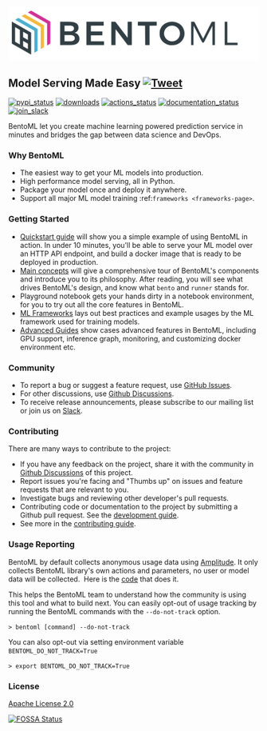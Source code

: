 [<img src="https://raw.githubusercontent.com/bentoml/BentoML/master/docs/source/_static/img/bentoml-readme-header.jpeg" width="600px" margin-left="-5px">](https://github.com/bentoml/BentoML)

## Model Serving Made Easy  [![Tweet](https://img.shields.io/twitter/url/http/shields.io.svg?style=social)](https://twitter.com/intent/tweet?text=BentoML:%20Machine%20Learning%20Model%20Serving%20Made%20Easy%20&url=https://github.com/bentoml/BentoML&via=bentomlai&hashtags=mlops,modelserving,ML,AI,machinelearning,bentoml)

[![pypi_status](https://img.shields.io/pypi/v/bentoml.svg)](https://pypi.org/project/BentoML)
[![downloads](https://pepy.tech/badge/bentoml)](https://pepy.tech/project/bentoml)
[![actions_status](https://github.com/bentoml/bentoml/workflows/BentoML-CI/badge.svg)](https://github.com/bentoml/bentoml/actions)
[![documentation_status](https://readthedocs.org/projects/bentoml/badge/?version=latest)](https://docs.bentoml.org/)
[![join_slack](https://badgen.net/badge/Join/BentoML%20Slack/cyan?icon=slack)](https://join.slack.com/t/bentoml/shared_invite/enQtNjcyMTY3MjE4NTgzLTU3ZDc1MWM5MzQxMWQxMzJiNTc1MTJmMzYzMTYwMjQ0OGEwNDFmZDkzYWQxNzgxYWNhNjAxZjk4MzI4OGY1Yjg)

BentoML let you create machine learning powered prediction service in minutes and bridges the gap between data science and DevOps.

### Why BentoML ###

- The easiest way to get your ML models into production.
- High performance model serving, all in Python.
- Package your model once and deploy it anywhere.
- Support all major ML model training :ref:`frameworks <frameworks-page>`.

### Getting Started ###

- [Quickstart guide](https://docs.bentoml.org/en/latest/quickstart.html) will show you a simple example of using BentoML in action. In under 10 minutes, you'll be able to serve your ML model over an HTTP API endpoint, and build a docker image that is ready to be deployed in production.
- [Main concepts](https://docs.bentoml.org/en/latest/concepts.html) will give a comprehensive tour of BentoML's components and introduce you to its philosophy. After reading, you will see what drives BentoML's design, and know what `bento` and `runner` stands for.
- Playground notebook gets your hands dirty in a notebook environment, for you to try out all the core features in BentoML.
- [ML Frameworks](https://docs.bentoml.org/en/latest/frameworks.html) lays out best practices and example usages by the ML framework used for training models.
- [Advanced Guides](https://docs.bentoml.org/en/latest/guides/index.html) show cases advanced features in BentoML, including GPU support, inference graph, monitoring, and customizing docker environment etc.

### Community ###

- To report a bug or suggest a feature request, use [GitHub Issues](https://github.com/bentoml/BentoML/issues/new/choose).
- For other discussions, use [Github Discussions](https://github.com/bentoml/BentoML/discussions).
- To receive release announcements, please subscribe to our mailing list or join us on [Slack](https://join.slack.com/t/bentoml/shared_invite/enQtNjcyMTY3MjE4NTgzLTU3ZDc1MWM5MzQxMWQxMzJiNTc1MTJmMzYzMTYwMjQ0OGEwNDFmZDkzYWQxNzgxYWNhNjAxZjk4MzI4OGY1Yjg).

### Contributing ###

There are many ways to contribute to the project:

- If you have any feedback on the project, share it with the community in [Github Discussions](https://github.com/bentoml/BentoML/discussions) of this project.
- Report issues you're facing and "Thumbs up" on issues and feature requests that are relevant to you.
- Investigate bugs and reviewing other developer's pull requests.
- Contributing code or documentation to the project by submitting a Github pull request. See the [development guide](https://github.com/bentoml/BentoML/blob/master/DEVELOPMENT.md).
- See more in the [contributing guide](https://github.com/bentoml/BentoML/blob/master/CONTRIBUTING.md>).

### Usage Reporting ###

BentoML by default collects anonymous usage data using [Amplitude](https://amplitude.com/). 
It only collects BentoML library's own actions and parameters, no user or model data will be collected. 
Here is the [code](https://github.com/bentoml/BentoML/blob/master/bentoml/utils/usage_stats.py) that does it.

This helps the BentoML team to understand how the community is using this tool and what to build next. 
You can easily opt-out of usage tracking by running the BentoML commands with the `--do-not-track` option.

    > bentoml [command] --do-not-track

You can also opt-out via setting environment variable `BENTOML_DO_NOT_TRACK=True`

    > export BENTOML_DO_NOT_TRACK=True

### License ###

[Apache License 2.0](https://github.com/bentoml/BentoML/blob/master/LICENSE)

[![FOSSA Status](https://app.fossa.io/api/projects/git%2Bgithub.com%2Fbentoml%2FBentoML.svg?type=large)](https://app.fossa.io/projects/git%2Bgithub.com%2Fbentoml%2FBentoML?ref=badge_large)